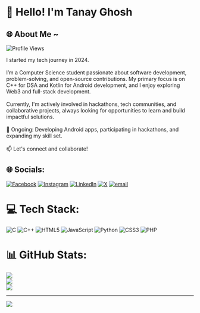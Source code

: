 # 👋 Hello! I'm Tanay Ghosh
## 🌐 About Me ~
![Profile Views](https://komarev.com/ghpvc/?username=Tanay016&color=blue)

I started my tech journey in 2024.<br><br>I’m a Computer Science student passionate about software development, problem-solving, and open-source contributions. My primary focus is on C++ for DSA and Kotlin for Android development, and I enjoy exploring Web3 and full-stack development.<br><br>Currently, I'm actively involved in hackathons, tech communities, and collaborative projects, always looking for opportunities to learn and build impactful solutions.<br><br>🎯 Ongoing: Developing Android apps, participating in hackathons, and expanding my skill set.<br><br>📫 Let's connect and collaborate!


## 🌐 Socials:
[![Facebook](https://img.shields.io/badge/Facebook-%231877F2.svg?logo=Facebook&logoColor=white)](https://facebook.com/https://www.facebook.com/share/19G4MU83d6/) [![Instagram](https://img.shields.io/badge/Instagram-%23E4405F.svg?logo=Instagram&logoColor=white)](https://instagram.com/https://www.instagram.com/code_016?igsh=OXFpZWNxbnA5NnFy) [![LinkedIn](https://img.shields.io/badge/LinkedIn-%230077B5.svg?logo=linkedin&logoColor=white)](https://linkedin.com/in/https://www.linkedin.com/in/tanay-ghosh-47217a351/) [![X](https://img.shields.io/badge/X-black.svg?logo=X&logoColor=white)](https://x.com/tanayghosh016?s=08) [![email](https://img.shields.io/badge/Email-D14836?logo=gmail&logoColor=white)](mailto:tanayghosh016@gmail.com) 

# 💻 Tech Stack:
![C](https://img.shields.io/badge/c-%2300599C.svg?style=for-the-badge&logo=c&logoColor=white) ![C++](https://img.shields.io/badge/c++-%2300599C.svg?style=for-the-badge&logo=c%2B%2B&logoColor=white) ![HTML5](https://img.shields.io/badge/html5-%23E34F26.svg?style=for-the-badge&logo=html5&logoColor=white) ![JavaScript](https://img.shields.io/badge/javascript-%23323330.svg?style=for-the-badge&logo=javascript&logoColor=%23F7DF1E) ![Python](https://img.shields.io/badge/python-3670A0?style=for-the-badge&logo=python&logoColor=ffdd54) ![CSS3](https://img.shields.io/badge/css3-%231572B6.svg?style=for-the-badge&logo=css3&logoColor=white) ![PHP](https://img.shields.io/badge/php-%23777BB4.svg?style=for-the-badge&logo=php&logoColor=white)
# 📊 GitHub Stats:
![](https://github-readme-stats.vercel.app/api?username=Tanay016&theme=nightowl&hide_border=false&include_all_commits=false&count_private=false)<br/>
![](https://nirzak-streak-stats.vercel.app/?user=Tanay016&theme=nightowl&hide_border=false)<br/>
![](https://github-readme-stats.vercel.app/api/top-langs/?username=Tanay016&theme=nightowl&hide_border=false&include_all_commits=false&count_private=false&layout=compact)

---
[![](https://visitcount.itsvg.in/api?id=Tanay016&icon=0&color=0)](https://visitcount.itsvg.in)

<!-- Proudly created with GPRM ( https://gprm.itsvg.in ) -->
